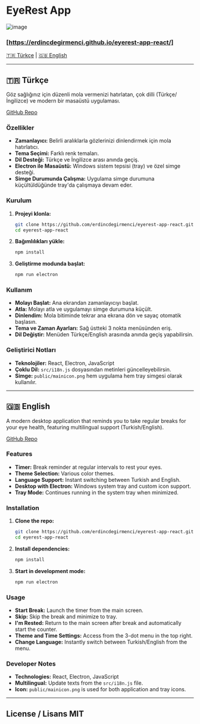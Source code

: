 # EyeRest App 
![image](https://github.com/user-attachments/assets/c3a8709e-261f-4a31-9738-0589c62cbe1c)

### [https://erdincdegirmenci.github.io/eyerest-app-react/]

[🇹🇷 Türkçe](#turkce) | [🇬🇧 English](#english)

---

## <a id="turkce"></a>🇹🇷 Türkçe

Göz sağlığınız için düzenli mola vermenizi hatırlatan, çok dilli (Türkçe/İngilizce) ve modern bir masaüstü uygulaması.

[GitHub Repo](https://github.com/erdincdegirmenci/eyerest-app-react.git)

### Özellikler

-  **Zamanlayıcı:** Belirli aralıklarla gözlerinizi dinlendirmek için mola hatırlatıcı.
-  **Tema Seçimi:** Farklı renk temaları.
-  **Dil Desteği:** Türkçe ve İngilizce arası anında geçiş.
-  **Electron ile Masaüstü:** Windows sistem tepsisi (tray) ve özel simge desteği.
-  **Simge Durumunda Çalışma:** Uygulama simge durumuna küçültüldüğünde tray'da çalışmaya devam eder.

### Kurulum

1. **Projeyi klonla:**
   ```bash
   git clone https://github.com/erdincdegirmenci/eyerest-app-react.git
   cd eyerest-app-react
   ```

2. **Bağımlılıkları yükle:**
   ```bash
   npm install
   ```

3. **Geliştirme modunda başlat:**
   ```bash
   npm run electron
   ```

### Kullanım

- **Molayı Başlat:** Ana ekrandan zamanlayıcıyı başlat.
- **Atla:** Molayı atla ve uygulamayı simge durumuna küçült.
- **Dinlendim:** Mola bitiminde tekrar ana ekrana dön ve sayaç otomatik başlasın.
- **Tema ve Zaman Ayarları:** Sağ üstteki 3 nokta menüsünden eriş.
- **Dil Değiştir:** Menüden Türkçe/English arasında anında geçiş yapabilirsin.

### Geliştirici Notları

- **Teknolojiler:** React, Electron, JavaScript
- **Çoklu Dil:** `src/i18n.js` dosyasından metinleri güncelleyebilirsin.
- **Simge:** `public/mainicon.png` hem uygulama hem tray simgesi olarak kullanılır.

---

## <a id="english"></a>🇬🇧 English

A modern desktop application that reminds you to take regular breaks for your eye health, featuring multilingual support (Turkish/English).

[GitHub Repo](https://github.com/erdincdegirmenci/eyerest-app-react.git)

### Features

-  **Timer:** Break reminder at regular intervals to rest your eyes.
-  **Theme Selection:** Various color themes.
-  **Language Support:** Instant switching between Turkish and English.
-  **Desktop with Electron:** Windows system tray and custom icon support.
-  **Tray Mode:** Continues running in the system tray when minimized.

### Installation

1. **Clone the repo:**
   ```bash
   git clone https://github.com/erdincdegirmenci/eyerest-app-react.git
   cd eyerest-app-react
   ```

2. **Install dependencies:**
   ```bash
   npm install
   ```

3. **Start in development mode:**
   ```bash
   npm run electron
   ```

### Usage

- **Start Break:** Launch the timer from the main screen.
- **Skip:** Skip the break and minimize to tray.
- **I'm Rested:** Return to the main screen after break and automatically start the counter.
- **Theme and Time Settings:** Access from the 3-dot menu in the top right.
- **Change Language:** Instantly switch between Turkish/English from the menu.

### Developer Notes

- **Technologies:** React, Electron, JavaScript
- **Multilingual:** Update texts from the `src/i18n.js` file.
- **Icon:** `public/mainicon.png` is used for both application and tray icons.

---

## License / Lisans MIT
